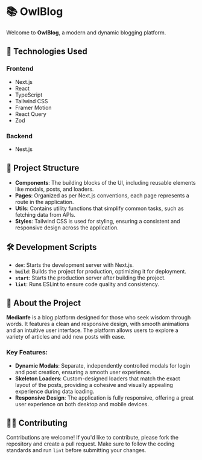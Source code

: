 # 📚 OwlBlog

Welcome to **OwlBlog**, a modern and dynamic blogging platform.

## 🚀 Technologies Used

### Frontend

- Next.js
- React
- TypeScript
- Tailwind CSS
- Framer Motion
- React Query
- Zod

### Backend

- Nest.js

## 📂 Project Structure

- **Components**: The building blocks of the UI, including reusable elements like modals, posts, and loaders.
- **Pages**: Organized as per Next.js conventions, each page represents a route in the application.
- **Utils**: Contains utility functions that simplify common tasks, such as fetching data from APIs.
- **Styles**: Tailwind CSS is used for styling, ensuring a consistent and responsive design across the application.

## 🛠️ Development Scripts

- **`dev`**: Starts the development server with Next.js.
- **`build`**: Builds the project for production, optimizing it for deployment.
- **`start`**: Starts the production server after building the project.
- **`lint`**: Runs ESLint to ensure code quality and consistency.

## 📝 About the Project

**Medianfe** is a blog platform designed for those who seek wisdom through words. It features a clean and responsive design, with smooth animations and an intuitive user interface. The platform allows users to explore a variety of articles and add new posts with ease.

### Key Features:

- **Dynamic Modals**: Separate, independently controlled modals for login and post creation, ensuring a smooth user experience.
- **Skeleton Loaders**: Custom-designed loaders that match the exact layout of the posts, providing a cohesive and visually appealing experience during data loading.
- **Responsive Design**: The application is fully responsive, offering a great user experience on both desktop and mobile devices.

## 🧑‍💻 Contributing

Contributions are welcome! If you'd like to contribute, please fork the repository and create a pull request. Make sure to follow the coding standards and run `lint` before submitting your changes.
